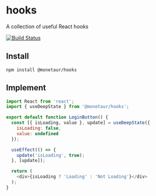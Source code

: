 # hooks
A collection of useful React hooks

[![Build Status](https://img.shields.io/endpoint.svg?url=https%3A%2F%2Factions-badge.atrox.dev%2Fmonetaur%2Fhooks%2Fbadge%3Fref%3Dmaster&style=flat)](https://actions-badge.atrox.dev/monetaur/hooks/goto?ref=master)

## Install
`npm install @monetaur/hooks`

## Implement
```javascript
import React from 'react';
import { useDeepState } from '@monetaur/hooks';

export default function LoginButton() {
  const [{ isLoading, value }, update] = useDeepState({
    isLoading: false,
    value: undefined
  });

  useEffect(() => {
    update('isLoading', true);
  }, [update]);

  return (
    <div>{isLoading ? 'Loading' : 'Not Loading'}</div>
  );
}
```
